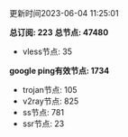 更新时间2023-06-04 11:25:01

**总订阅: 223**
**总节点: 47480**
- vless节点: 35

**google ping有效节点: 1734**
- trojan节点: 105
- v2ray节点: 825
- ss节点: 781
- ssr节点: 23
